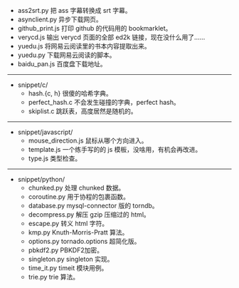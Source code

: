 + ass2srt.py 把 ass 字幕转换成 srt 字幕。
+ asynclient.py 异步下载网页。
+ github_print.js 打印 github 的代码用的 bookmarklet。
+ verycd.js 输出 verycd 页面的全部 ed2k 链接，现在没什么用了……
+ yuedu.js 将网易云阅读里的书本内容提取出来。
+ yuedu.py 下载网易云阅读的脚本。
+ baidu_pan.js 百度盘下载地址。

------

+ snippet/c/
    - hash.{c, h} 很傻的哈希字典。
    - perfect_hash.c 不会发生碰撞的字典，perfect hash。
    - skiplist.c 跳跃表，高度居然是随机的。

------

+ snippet/javascript/
    - mouse_direction.js 鼠标从哪个方向进入。
    - template.js 一个练手写的的 js 模板，没啥用，有机会再改进。
    - type.js 类型检查。

------

+ snippet/python/
    - chunked.py 处理 chunked 数据。
    - coroutine.py 用于协程的包裹函数。
    - database.py mysql-connector 版的 torndb。
    - decompress.py 解压 gzip 压缩过的 html。
    - escape.py 转义 html 字符。
    - kmp.py Knuth-Morris-Pratt 算法。
    - options.py tornado.options 超简化版。
    - pbkdf2.py PBKDF2加密。
    - singleton.py singleton 实现。
    - time_it.py timeit 模块用例。
    - trie.py trie 算法。
